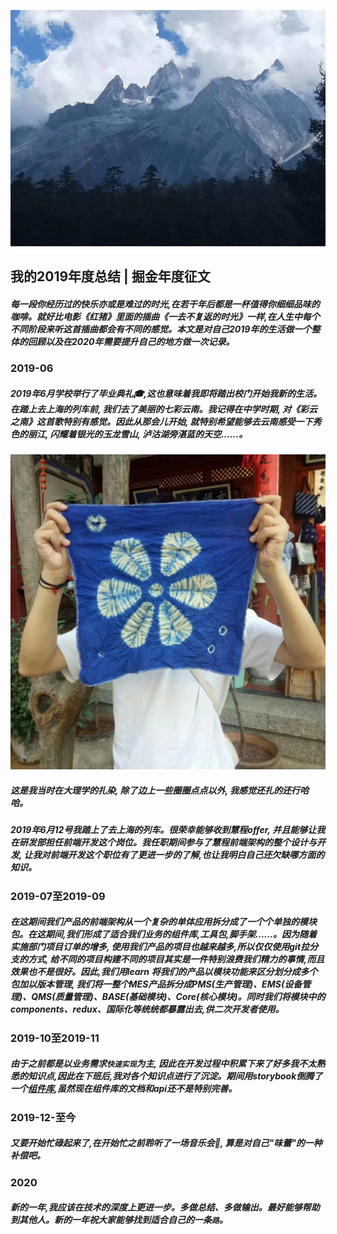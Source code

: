 ![image](./img/yunnan.jpeg) 
 ## 我的2019年度总结 | 掘金年度征文

 ##### 每一段你经历过的快乐亦或是难过的时光,在若干年后都是一杯值得你细细品味的咖啡。就好比电影《红猪》里面的插曲《一去不复返的时光》一样,在人生中每个不同阶段来听这首插曲都会有不同的感觉。本文是对自己2019年的生活做一个整体的回顾以及在2020年需要提升自己的地方做一次记录。

 
 ### 2019-06 
 ##### 2019年6月学校举行了毕业典礼🎓,这也意味着我即将踏出校门开始我新的生活。在踏上去上海的列车前, 我们去了美丽的七彩云南。我记得在中学时期, 对《彩云之南》这首歌特别有感觉。因此从那会儿开始, 就特别希望能够去云南感受一下秀色的丽江, 闪耀着银光的玉龙雪山, 泸沽湖旁湛蓝的天空......。
 ![image](./img/za.jpeg) 
 ##### 这是我当时在大理学的扎染, 除了边上一些圈圈点点以外, 我感觉还扎的还行哈哈。

 ##### 2019年6月12号我踏上了去上海的列车。很荣幸能够收到慧程offer, 并且能够让我在研发部担任前端开发这个岗位。我任职期间参与了慧程前端架构的整个设计与开发, 让我对前端开发这个职位有了更进一步的了解,也让我明白自己还欠缺哪方面的知识。

 ### 2019-07至2019-09
 ##### 在这期间我们产品的前端架构从一个复杂的单体应用拆分成了一个个单独的模块包。在这期间,我们形成了适合我们业务的组件库,工具包,脚手架......。因为随着实施部门项目订单的增多, 使用我们产品的项目也越来越多,所以仅仅使用git拉分支的方式, 给不同的项目构建不同的项目其实是一件特别浪费我们精力的事情,而且效果也不是很好。因此,我们用learn 将我们的产品以模块功能来区分划分成多个包加以版本管理, 我们将一整个MES产品拆分成PMS(生产管理)、EMS(设备管理)、QMS(质量管理)、BASE(基础模块)、Core(核心模块)。同时我们将模块中的components、redux、国际化等统统都暴露出去,供二次开发者使用。

 ### 2019-10至2019-11
 ##### 由于之前都是以业务需求```快速实现```为主, 因此在开发过程中积累下来了好多我不太熟悉的知识点,因此在下班后,我对各个知识点进行了沉淀。期间用storybook倒腾了一个[组件库](https://github.com/sixiaodong123/react-loading),虽然现在组件库的文档和api还不是特别完善。


 ### 2019-12-至今
 ##### 又要开始忙碌起来了,在开始忙之前聆听了一场音乐会🎵, 算是对自己"味蕾"的一种补偿吧。

 ### 2020
 ##### 新的一年,我应该在技术的深度上更进一步。多做总结、多做输出。最好能够帮助到其他人。新的一年祝大家能够找到适合自己的一条```路```。